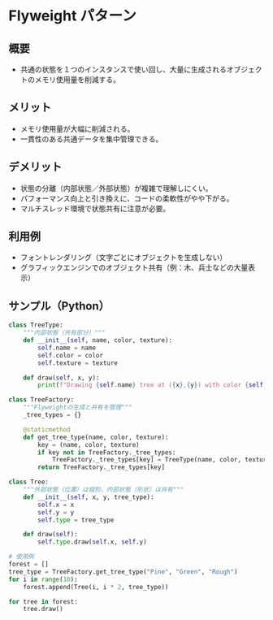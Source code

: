 # Flyweight パターン

## 概要
* 共通の状態を１つのインスタンスで使い回し、大量に生成されるオブジェクトのメモリ使用量を削減する。

## メリット
- メモリ使用量が大幅に削減される。
- 一貫性のある共通データを集中管理できる。

## デメリット
- 状態の分離（内部状態／外部状態）が複雑で理解しにくい。
- パフォーマンス向上と引き換えに、コードの柔軟性がやや下がる。
- マルチスレッド環境で状態共有に注意が必要。

## 利用例
- フォントレンダリング（文字ごとにオブジェクトを生成しない）
- グラフィックエンジンでのオブジェクト共有（例：木、兵士などの大量表示）

## サンプル（Python）
```python
class TreeType:
    """内部状態（共有部分）"""
    def __init__(self, name, color, texture):
        self.name = name
        self.color = color
        self.texture = texture

    def draw(self, x, y):
        print(f"Drawing {self.name} tree at ({x},{y}) with color {self.color} and texture {self.texture}")

class TreeFactory:
    """Flyweightの生成と共有を管理"""
    _tree_types = {}

    @staticmethod
    def get_tree_type(name, color, texture):
        key = (name, color, texture)
        if key not in TreeFactory._tree_types:
            TreeFactory._tree_types[key] = TreeType(name, color, texture)
        return TreeFactory._tree_types[key]

class Tree:
    """外部状態（位置）は個別、内部状態（形状）は共有"""
    def __init__(self, x, y, tree_type):
        self.x = x
        self.y = y
        self.type = tree_type

    def draw(self):
        self.type.draw(self.x, self.y)

# 使用例
forest = []
tree_type = TreeFactory.get_tree_type("Pine", "Green", "Rough")
for i in range(10):
    forest.append(Tree(i, i * 2, tree_type))

for tree in forest:
    tree.draw()
```
